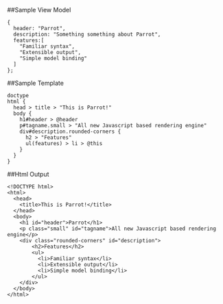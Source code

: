 ##Sample View Model

    {
      header: "Parrot",
      description: "Something something about Parrot",
      features:[
        "Familiar syntax",
        "Extensible output",
        "Simple model binding"
      ]
    };


##Sample Template

    doctype
    html {
      head > title > "This is Parrot!"
      body {
        h1#header > @header
        p#tagname.small > "All new Javascript based rendering engine"
        div#description.rounded-corners {
          h2 > "Features"
          ul(features) > li > @this
        }
      }
    }


##Html Output

    <!DOCTYPE html>
    <html>
      <head>
        <title>This is Parrot!</title>
      </head>
      <body>
        <h1 id="header">Parrot</h1>
        <p class="small" id="tagname">All new Javascript based rendering engine</p>
        <div class="rounded-corners" id="description">
            <h2>Features</h2>
            <ul>
              <li>Familiar syntax</li>
              <li>Extensible output</li>
              <li>Simple model binding</li>
            </ul>
        </div>
      </body>
    </html>

